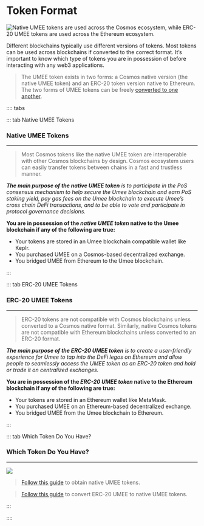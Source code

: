 # Token Format

![Native UMEE tokens are used across the Cosmos ecosystem, while ERC-20 UMEE tokens are used across the Ethereum ecosystem.](/bg/token-format.png)

Different blockchains typically use different versions of tokens. Most tokens can be used across blockchains if converted to the correct format. It’s important to know which type of tokens you are in possession of before interacting with any web3 applications.


> The UMEE token exists in two forms: a Cosmos native version (the native UMEE token) and an ERC-20 token version native to Ethereum. The two forms of UMEE tokens can be freely [converted to one another](/users/using-the-web-app/transferring-tokens).

:::: tabs

::: tab Native UMEE Tokens

### Native UMEE Tokens

****

> Most Cosmos tokens like the native UMEE token are interoperable with other Cosmos blockchains by design. Cosmos ecosystem users can easily transfer tokens between chains in a fast and trustless manner.

_**The main purpose of the native UMEE token** is to participate in the PoS consensus mechanism to help secure the Umee blockchain and earn PoS staking yield, pay gas fees on the Umee blockchain to execute Umee’s cross chain DeFi transactions, and to be able to vote and participate in protocol governance decisions._

**You are in possession of the **_**native UMEE token**_** native to the Umee blockchain if any of the following are true:**

- Your tokens are stored in an Umee blockchain compatible wallet like Keplr.
- You purchased UMEE on a Cosmos-based decentralized exchange.
- You bridged UMEE from Ethereum to the Umee blockchain.

:::

::: tab ERC-20 UMEE Tokens

### ERC-20 UMEE Tokens

****

> ERC-20 tokens are not compatible with Cosmos blockchains unless converted to a Cosmos native format. Similarly, native Cosmos tokens are not compatible with Ethereum blockchains unless converted to an ERC-20 format.

_**The main purpose of the ERC-20 UMEE token** is to create a user-friendly experience for Umee to tap into the DeFi legos on Ethereum and allow  people to seamlessly access the UMEE token as an ERC-20 token and hold or trade it on centralized exchanges._

**You are in possession of the **_**ERC-20 UMEE token**_** native to the Ethereum blockchain if any of the following are true:**

- Your tokens are stored in an Ethereum wallet like MetaMask.
- You purchased UMEE on an Ethereum-based decentralized exchange.
- You bridged UMEE from the Umee blockchain to Ethereum.

:::

::: tab Which Token Do You Have?

### Which Token Do You Have?

****

![](/bg/token-format-type.png)

> [Follow this guide](/users/getting-started/funding-wallet) to obtain native UMEE tokens.

> [Follow this guide](/users/using-the-web-app/transferring-tokens.html#ethereum-to-umee-transfers) to convert ERC-20 UMEE to native UMEE tokens.

:::

::::